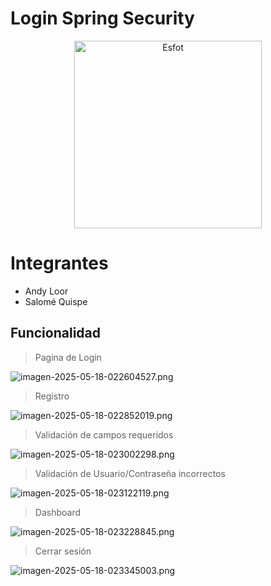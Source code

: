 # Login Spring Security
<div>
<p align='center'>
<img src="https://esfot.epn.edu.ec/images/headers/logo_esfot_buho.png" alt="Esfot" width="300px">
</p>
</div>

# Integrantes
- Andy Loor
- Salomé Quispe
  
## Funcionalidad
> Pagina de Login

![imagen-2025-05-18-022604527.png](https://i.postimg.cc/MTW41rNQ/imagen-2025-05-18-022604527.png)

> Registro

![imagen-2025-05-18-022852019.png](https://i.postimg.cc/ZYXGMjy1/imagen-2025-05-18-022852019.png)

> Validación de campos requeridos

![imagen-2025-05-18-023002298.png](https://i.postimg.cc/nhpwyWVw/imagen-2025-05-18-023002298.png)

> Validación de Usuario/Contraseña incorrectos

![imagen-2025-05-18-023122119.png](https://i.postimg.cc/1tnW0hM4/imagen-2025-05-18-023122119.png)

> Dashboard

![imagen-2025-05-18-023228845.png](https://i.postimg.cc/7603Yxm1/imagen-2025-05-18-023228845.png)

> Cerrar sesión

![imagen-2025-05-18-023345003.png](https://i.postimg.cc/cC54p3wF/imagen-2025-05-18-023345003.png)
